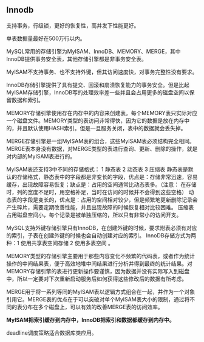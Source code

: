 ## Innodb
支持事务，行级锁，更好的恢复性，高并发下性能更好。

单表数据量最好在500万行以内。

MySQL常用的存储引擎为MyISAM、InnoDB、MEMORY、MERGE，其中InnoDB提供事务安全表，其他存储引擎都是非事务安全表。 

MyISAM不支持事务、也不支持外键，但其访问速度快，对事务完整性没有要求。 

InnoDB存储引擎提供了具有提交、回滚和崩溃恢复能力的事务安全。但是比起MyISAM存储引擎，InnoDB写的处理效率差一些并且会占用更多的磁盘空间以保留数据和索引。 

MEMORY存储引擎使用存在内存中的内容来创建表。每个MEMORY表只实际对应一个磁盘文件。MEMORY类型的表访问非常得快，因为它的数据是放在内存中的，并且默认使用HASH索引。但是一旦服务关闭，表中的数据就会丢失掉。 

MERGE存储引擎是一组MyISAM表的组合，这些MyISAM表必须结构完全相同。MERGE表本身没有数据，对MERGE类型的表进行查询、更新、删除的操作，就是对内部的MyISAM表进行的。 

MyISAM表还支持3中不同的存储格式： 
1	静态表 
2	动态表 
3	压缩表 
静态表是默认的存储格式，静态表中的字段都是非变长的字段，优点是：存储非常迅速，容易缓存，出现故障容易恢复；缺点是：占用的空间通常比动态表多。（注意： 在存储时，列的宽度不足时，用空格补足，当时在访问的时候并不会得到这些空格） 
动态表的字段是变长的，优点是：占用的空间相对较少，但是频繁地更新删除记录会产生碎片，需要定期改善性能，并且出现故障的时候恢复相对比较困难。 
压缩表占用磁盘空间小，每个记录是被单独压缩的，所以只有非常小的访问开支。 

MySQL支持外键存储引擎只有InnoDB，在创建外键的时候，要求附表必须有对应的索引，子表在创建外键的时候也会自动创建对应的索引。 
InnoDB存储方式为两种：1 使用共享表空间存储 2 使用多表空间 。

MEMORY类型的存储引擎主要用于那些内容变化不频繁的代码表，或者作为统计操作的中间结果表，便于高效地堆中间结果进行分析并得到最终的统计结果。对MEMORY存储引擎的表进行更新操作要谨慎，因为数据并没有实际写入到磁盘中，所以一定要对下次重新启动服务后如何获得这些修改后的数据有所考虑。 

MERGE用于将一系列等同的MyISAM表以逻辑方式组合在一起，并作为一个对象引用它。MERGE表的优点在于可以突破对单个MyISAM表大小的限制，通过将不同的表分布在多个磁盘上，可以有效的改善MERGE表的访问效率。 

**MyISAM把索引缓存到内存中，InnoDB把索引和数据都缓存到内存中。**

deadline调度策略适合数据库类应用。